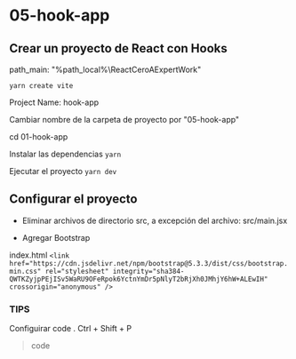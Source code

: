 # 05-hook-app

## Crear un proyecto de React con Hooks

path_main: "%path_local%\ReactCeroAExpertWork"

`yarn create vite`

Project Name: hook-app

Cambiar nombre de la carpeta de proyecto por "05-hook-app"

cd 01-hook-app

Instalar las dependencias
`yarn`	

Ejecutar el proyecto
`yarn dev`

## Configurar el proyecto

- Eliminar archivos de directorio src, a excepción del archivo:
src/main.jsx

- Agregar Bootstrap

index.html
`<link
      href="https://cdn.jsdelivr.net/npm/bootstrap@5.3.3/dist/css/bootstrap.min.css"
      rel="stylesheet"
      integrity="sha384-QWTKZyjpPEjISv5WaRU9OFeRpok6YctnYmDr5pNlyT2bRjXh0JMhjY6hW+ALEwIH"
      crossorigin="anonymous"
/>`


### TIPS
Configuirar code .
Ctrl + Shift + P 
>code




